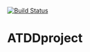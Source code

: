 [![Build Status](https://travis-ci.org/sopanhavuth-aka-sam/ATDDproject.svg?branch=master)](https://travis-ci.org/sopanhavuth-aka-sam/ATDDproject)

# ATDDproject
